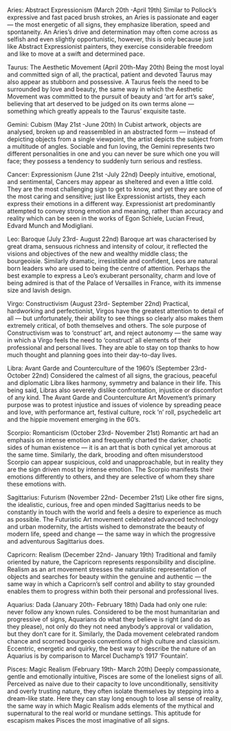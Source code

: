 Aries: Abstract Expressionism
(March 20th -April 19th)
Similar to Pollock’s expressive and fast paced brush strokes, an Aries is passionate and eager — the most energetic of all signs, they emphasize liberation, speed and spontaneity. An Aries’s drive and determination may often come across as selfish and even slightly opportunistic, however, this is only because just like Abstract Expressionist painters, they exercise considerable freedom and like to move at a swift and determined pace.

Taurus: The Aesthetic Movement
(April 20th-May 20th)
Being the most loyal and committed sign of all, the practical, patient and devoted Taurus may also appear as stubborn and possessive. A Taurus feels the need to be surrounded by love and beauty, the same way in which the Aesthetic Movement was committed to the pursuit of beauty and ‘art for art’s sake’, believing that art deserved to be judged on its own terms alone — something which greatly appeals to the Taurus’ exquisite taste.

Gemini: Cubism
(May 21st -June 20th)
In Cubist artwork, objects are analysed, broken up and reassembled in an abstracted form — instead of depicting objects from a single viewpoint, the artist depicts the subject from a multitude of angles. Sociable and fun loving, the Gemini represents two different personalities in one and you can never be sure which one you will face; they possess a tendency to suddenly turn serious and restless.

Cancer: Expressionism
(June 21st -July 22nd)
Deeply intuitive, emotional, and sentimental, Cancers may appear as sheltered and even a little cold. They are the most challenging sign to get to know, and yet they are some of the most caring and sensitive; just like Expressionist artists, they each express their emotions in a different way. Expressionist art predominantly attempted to convey strong emotion and meaning, rather than accuracy and reality which can be seen in the works of Egon Schiele, Lucian Freud, Edvard Munch and Modigliani.

Leo: Baroque
(July 23rd- August 22nd)
Baroque art was characterised by great drama, sensuous richness and intensity of colour, it reflected the visions and objectives of the new and wealthy middle class; the bourgeoisie. Similarly dramatic, irresistible and confident, Leos are natural born leaders who are used to being the centre of attention. Perhaps the best example to express a Leo’s exuberant personality, charm and love of being admired is that of the Palace of Versailles in France, with its immense size and lavish design.

Virgo: Constructivism
(August 23rd- September 22nd)
Practical, hardworking and perfectionist, Virgos have the greatest attention to detail of all — but unfortunately, their ability to see things so clearly also makes them extremely critical, of both themselves and others. The sole purpose of Constructivism was to ‘construct’ art, and reject autonomy — the same way in which a Virgo feels the need to ‘construct’ all elements of their professional and personal lives. They are able to stay on top thanks to how much thought and planning goes into their day-to-day lives.

Libra: Avant Garde and Counterculture of the 1960’s
(September 23rd- October 22nd)
Considered the calmest of all signs, the gracious, peaceful and diplomatic Libra likes harmony, symmetry and balance in their life. This being said, Libras also severely dislike confrontation, injustice or discomfort of any kind. The Avant Garde and Counterculture Art Movement’s primary purpose was to protest injustice and issues of violence by spreading peace and love, with performance art, festival culture, rock ’n’ roll, psychedelic art and the hippie movement emerging in the 60’s.

Scorpio: Romanticism
(October 23rd- November 21st)
Romantic art had an emphasis on intense emotion and frequently charted the darker, chaotic sides of human existence — it is an art that is both cynical yet amorous at the same time. Similarly, the dark, brooding and often misunderstood Scorpio can appear suspicious, cold and unapproachable, but in reality they are the sign driven most by intense emotion. The Scorpio manifests their emotions differently to others, and they are selective of whom they share these emotions with.

Sagittarius: Futurism
(November 22nd- December 21st)
Like other fire signs, the idealistic, curious, free and open minded Sagittarius needs to be constantly in touch with the world and feels a desire to experience as much as possible. The Futuristic Art movement celebrated advanced technology and urban modernity, the artists wished to demonstrate the beauty of modern life, speed and change — the same way in which the progressive and adventurous Sagittarius does.

Capricorn: Realism
(December 22nd- January 19th)
Traditional and family oriented by nature, the Capricorn represents responsibility and discipline. Realism as an art movement stresses the naturalistic representation of objects and searches for beauty within the genuine and authentic — the same way in which a Capricorn’s self control and ability to stay grounded enables them to progress within both their personal and professional lives.

Aquarius: Dada
(January 20th- February 18th)
Dada had only one rule: never follow any known rules. Considered to be the most humanitarian and progressive of signs, Aquarians do what they believe is right (and do as they please), not only do they not need anybody’s approval or validation, but they don’t care for it. Similarly, the Dada movement celebrated random chance and scorned bourgeois conventions of high culture and classicism. Eccentric, energetic and quirky, the best way to describe the nature of an Aquarius is by comparison to Marcel Duchamp’s 1917 ‘Fountain’.

Pisces: Magic Realism
(February 19th- March 20th)
Deeply compassionate, gentle and emotionally intuitive, Pisces are some of the loneliest signs of all. Perceived as naive due to their capacity to love unconditionally, sensitivity and overly trusting nature, they often isolate themselves by stepping into a dream-like state. Here they can stay long enough to lose all sense of reality, the same way in which Magic Realism adds elements of the mythical and supernatural to the real world or mundane settings. This aptitude for escapism makes Pisces the most imaginative of all signs.
